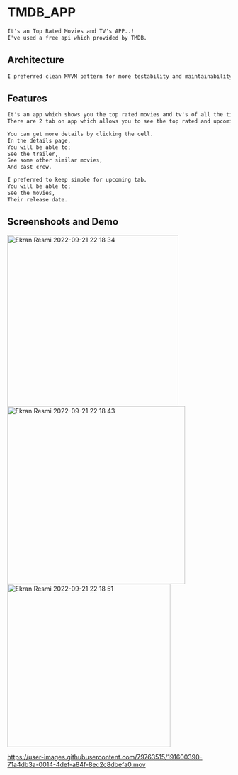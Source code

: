 # TMDB_APP

```html
It's an Top Rated Movies and TV's APP..!
I've used a free api which provided by TMDB.
```


<h2>Architecture</h2>

```html
I preferred clean MVVM pattern for more testability and maintainability.
```

<h2>Features</h2>

```html
It's an app which shows you the top rated movies and tv's of all the time.
There are 2 tab on app which allows you to see the top rated and upcoming movies.
```

```html
You can get more details by clicking the cell.
In the details page,
You will be able to;
See the trailer,
See some other similar movies,
And cast crew.
```

```html
I preferred to keep simple for upcoming tab.
You will be able to;
See the movies,
Their release date.
```

<h2>Screenshoots and Demo</h2>


<img width="386" alt="Ekran Resmi 2022-09-21 22 18 34" src="https://user-images.githubusercontent.com/79763515/191600041-dcd42361-e8db-43bb-8ef1-b2c7d2e93012.PNG">


<img width="401" alt="Ekran Resmi 2022-09-21 22 18 43" src="https://user-images.githubusercontent.com/79763515/191600072-7cbcbfef-3bd3-431a-876c-8938389a5cca.PNG">



<img width="368" alt="Ekran Resmi 2022-09-21 22 18 51" src="https://user-images.githubusercontent.com/79763515/191600090-868e0caa-bf9c-4542-9ee1-d11e7d75cc06.PNG">



https://user-images.githubusercontent.com/79763515/191600390-71a4db3a-0014-4def-a84f-8ec2c8dbefa0.mov







